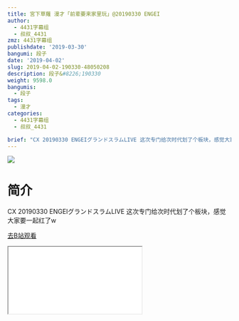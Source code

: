 ```yaml
---
title: 宮下草薙 漫才「前辈要来家里玩」@20190330 ENGEI
author:
  - 4431字幕组
  - 叔叔_4431
zmz: 4431字幕组
publishdate: '2019-03-30'
bangumi: 段子
date: '2019-04-02'
slug: 2019-04-02-190330-48050208
description: 段子&#8226;190330
weight: 9598.0
bangumis:
  - 段子
tags:
  - 漫才
categories:
  - 4431字幕组
  - 叔叔_4431

brief: "CX 20190330 ENGEIグランドスラムLIVE 这次专门给次时代划了个板块，感觉大家要一起红了w"
---
```

![](https://raw.githubusercontent.com/tcgriffith/owaraisite/master/static/tmpimg/3WFenEi.jpg)
# 简介  
CX 20190330 ENGEIグランドスラムLIVE
这次专门给次时代划了个板块，感觉大家要一起红了w  

[去B站观看](https://www.bilibili.com/video/av48050208/)
<div class ="resp-container"><iframe class="testiframe" src="//player.bilibili.com/player.html?aid=48050208"", scrolling="no", allowfullscreen="true" > </iframe></div> 
